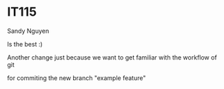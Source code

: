 # IT115
Sandy Nguyen

Is the best :)

Another change just because we want to get familiar with the workflow of git

for commiting the new branch "example feature"
